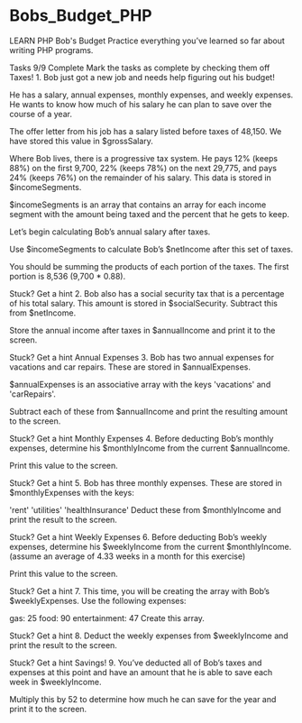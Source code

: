 # Bobs_Budget_PHP
LEARN PHP
Bob's Budget
Practice everything you’ve learned so far about writing PHP programs.

Tasks
9/9 Complete
Mark the tasks as complete by checking them off
Taxes!
1.
Bob just got a new job and needs help figuring out his budget!

He has a salary, annual expenses, monthly expenses, and weekly expenses. He wants to know how much of his salary he can plan to save over the course of a year.

The offer letter from his job has a salary listed before taxes of 48,150. We have stored this value in $grossSalary.

Where Bob lives, there is a progressive tax system. He pays 12% (keeps 88%) on the first 9,700, 22% (keeps 78%) on the next 29,775, and pays 24% (keeps 76%) on the remainder of his salary. This data is stored in $incomeSegments.

$incomeSegments is an array that contains an array for each income segment with the amount being taxed and the percent that he gets to keep.

Let’s begin calculating Bob’s annual salary after taxes.

Use $incomeSegments to calculate Bob’s $netIncome after this set of taxes.

You should be summing the products of each portion of the taxes. The first portion is 8,536 (9,700 * 0.88).


Stuck? Get a hint
2.
Bob also has a social security tax that is a percentage of his total salary. This amount is stored in $socialSecurity. Subtract this from $netIncome.

Store the annual income after taxes in $annualIncome and print it to the screen.


Stuck? Get a hint
Annual Expenses
3.
Bob has two annual expenses for vacations and car repairs. These are stored in $annualExpenses.

$annualExpenses is an associative array with the keys 'vacations' and 'carRepairs'.

Subtract each of these from $annualIncome and print the resulting amount to the screen.


Stuck? Get a hint
Monthly Expenses
4.
Before deducting Bob’s monthly expenses, determine his $monthlyIncome from the current $annualIncome.

Print this value to the screen.


Stuck? Get a hint
5.
Bob has three monthly expenses. These are stored in $monthlyExpenses with the keys:

'rent'
'utilities'
'healthInsurance'
Deduct these from $monthlyIncome and print the result to the screen.


Stuck? Get a hint
Weekly Expenses
6.
Before deducting Bob’s weekly expenses, determine his $weeklyIncome from the current $monthlyIncome. (assume an average of 4.33 weeks in a month for this exercise)

Print this value to the screen.


Stuck? Get a hint
7.
This time, you will be creating the array with Bob’s $weeklyExpenses. Use the following expenses:

gas: 25
food: 90
entertainment: 47
Create this array.


Stuck? Get a hint
8.
Deduct the weekly expenses from $weeklyIncome and print the result to the screen.


Stuck? Get a hint
Savings!
9.
You’ve deducted all of Bob’s taxes and expenses at this point and have an amount that he is able to save each week in $weeklyIncome.

Multiply this by 52 to determine how much he can save for the year and print it to the screen.
